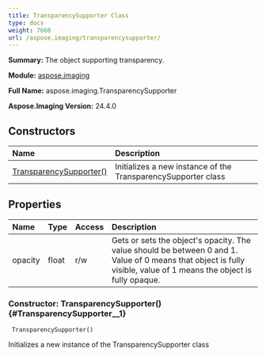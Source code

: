 ```yaml
---
title: TransparencySupporter Class
type: docs
weight: 7660
url: /aspose.imaging/transparencysupporter/
---
```


**Summary:** The object supporting transparency.

**Module:** [aspose.imaging](/imaging/python-net/aspose.imaging/)

**Full Name:** aspose.imaging.TransparencySupporter

**Aspose.Imaging Version:** 24.4.0

## **Constructors**
| **Name** | **Description** |
| :- | :- |
| [TransparencySupporter()](#TransparencySupporter__1) | Initializes a new instance of the TransparencySupporter class |
## **Properties**
| **Name** | **Type** | **Access** | **Description** |
| :- | :- | :- | :- |
| opacity | float | r/w | Gets or sets the object's opacity. The value should be between 0 and 1. Value of 0 means that object is fully visible, value of 1 means the object is fully opaque. |


### Constructor: TransparencySupporter() {#TransparencySupporter__1}


```
 TransparencySupporter() 
```

Initializes a new instance of the TransparencySupporter class

